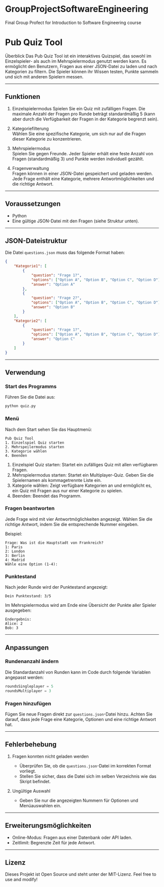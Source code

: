 # GroupProjectSoftwareEngineering
Final Group Profect for Introduction to Software Engineering course
# Pub Quiz Tool

Überblick
Das Pub Quiz Tool ist ein interaktives Quizspiel, das sowohl im Einzelspieler- als auch im Mehrspielermodus genutzt werden kann. Es ermöglicht den Benutzern, Fragen aus einer JSON-Datei zu laden und nach Kategorien zu filtern. Die Spieler können ihr Wissen testen, Punkte sammeln und sich mit anderen Spielern messen.

---

## Funktionen

1. Einzelspielermodus
   Spielen Sie ein Quiz mit zufälligen Fragen. Die maximale Anzahl der Fragen pro Runde beträgt standardmäßig 5 (kann aber durch die Verfügbarkeit der Fragen in der Kategorie begrenzt sein).

2. Kategoriefilterung  
   Wählen Sie eine spezifische Kategorie, um sich nur auf die Fragen dieser Kategorie zu konzentrieren.

3. Mehrspielermodus  
   Spielen Sie gegen Freunde. Jeder Spieler erhält eine feste Anzahl von Fragen (standardmäßig 3) und Punkte werden individuell gezählt.

4. Fragenverwaltung  
   Fragen können in einer JSON-Datei gespeichert und geladen werden. Jede Frage enthält eine Kategorie, mehrere Antwortmöglichkeiten und die richtige Antwort.

---

## Voraussetzungen

- Python
- Eine gültige JSON-Datei mit den Fragen (siehe Struktur unten).

---

## JSON-Dateistruktur
Die Datei `questions.json` muss das folgende Format haben:

```json
{
    "Kategorie1": [
        {
            "question": "Frage 1?",
            "options": ["Option A", "Option B", "Option C", "Option D"],
            "answer": "Option A"
        },
        {
            "question": "Frage 2?",
            "options": ["Option A", "Option B", "Option C", "Option D"],
            "answer": "Option B"
        }
    ],
    "Kategorie2": [
        {
            "question": "Frage 1?",
            "options": ["Option A", "Option B", "Option C", "Option D"],
            "answer": "Option C"
        }
    ]
}
```

---

## Verwendung

### Start des Programms
Führen Sie die Datei aus:

```bash
python quiz.py
```

### Menü
Nach dem Start sehen Sie das Hauptmenü:

```
Pub Quiz Tool
1. Einzelspiel Quiz starten
2. Mehrspeilermodus starten
3. Kategorie wählen
4. Beenden
```

1. Einzelspiel Quiz starten: Startet ein zufälliges Quiz mit allen verfügbaren Fragen.  
2. Mehrspielermodus starten: Startet ein Multiplayer-Quiz. Geben Sie die Spielernamen als kommagetrennte Liste ein.  
3. Kategorie wählen: Zeigt verfügbare Kategorien an und ermöglicht es, ein Quiz mit Fragen aus nur einer Kategorie zu spielen.  
4. Beenden: Beendet das Programm.

### Fragen beantworten
Jede Frage wird mit vier Antwortmöglichkeiten angezeigt. Wählen Sie die richtige Antwort, indem Sie die entsprechende Nummer eingeben.

Beispiel:

```
Frage: Was ist die Hauptstadt von Frankreich?
1: Paris
2: London
3: Berlin
4: Madrid
Wähle eine Option (1-4): 
```

### Punktestand
Nach jeder Runde wird der Punktestand angezeigt:

```
Dein Punktestand: 3/5
```

Im Mehrspielermodus wird am Ende eine Übersicht der Punkte aller Spieler ausgegeben:

```
Endergebnis:
Alice: 2
Bob: 3
```

---

## Anpassungen

### Rundenanzahl ändern
Die Standardanzahl von Runden kann im Code durch folgende Variablen angepasst werden:

```python
roundsSingleplayer = 5
roundsMultiplayer = 3
```

### Fragen hinzufügen
Fügen Sie neue Fragen direkt zur `questions.json`-Datei hinzu. Achten Sie darauf, dass jede Frage eine Kategorie, Optionen und eine richtige Antwort hat.

---

## Fehlerbehebung

1. Fragen konnten nicht geladen werden 
   - Überprüfen Sie, ob die `questions.json`-Datei im korrekten Format vorliegt.
   - Stellen Sie sicher, dass die Datei sich im selben Verzeichnis wie das Skript befindet.

2. Ungültige Auswahl 
   - Geben Sie nur die angezeigten Nummern für Optionen und Menüauswahlen ein.

---

## Erweiterungsmöglichkeiten

- Online-Modus: Fragen aus einer Datenbank oder API laden.  
- Zeitlimit: Begrenzte Zeit für jede Antwort.  

---

## Lizenz
Dieses Projekt ist Open Source und steht unter der MIT-Lizenz. Feel free to use and modify!
